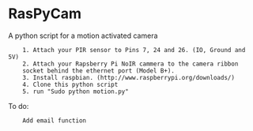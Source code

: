 # RasPyCam
A python script for a motion activated camera


		1. Attach your PIR sensor to Pins 7, 24 and 26. (IO, Ground and 5V)
		2. Attach your Rapsberry Pi NoIR cammera to the camera ribbon 
		socket behind the ethernet port (Model B+).
		3. Install raspbian. (http://www.raspberrypi.org/downloads/)
		4. Clone this python script
		5. run "Sudo python motion.py"
To do: 

		Add email function
